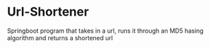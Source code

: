 # Url-Shortener
Springboot program that takes in a url, runs it through an MD5 hasing algorithm and returns a shortened url
